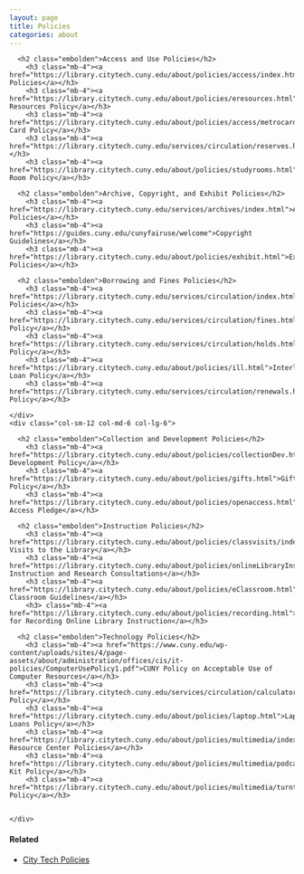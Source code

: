 ```yaml
---
layout: page
title: Policies
categories: about
---
```

  <div class="row">
    <div class="col-sm-12 col-md-6 col-lg-6">

      <h2 class="embolden">Access and Use Policies</h2>
        <h3 class="mb-4"><a href="https://library.citytech.cuny.edu/about/policies/access/index.html">Access Policies</a></h3>
        <h3 class="mb-4"><a href="https://library.citytech.cuny.edu/about/policies/eresources.html">Electronic Resources Policy</a></h3>
        <h3 class="mb-4"><a href="https://library.citytech.cuny.edu/about/policies/access/metrocard.html">Metro Card Policy</a></h3>
        <h3 class="mb-4"><a href="https://library.citytech.cuny.edu/services/circulation/reserves.html">Reserves</a></h3>
        <h3 class="mb-4"><a href="https://library.citytech.cuny.edu/about/policies/studyrooms.html">Study Room Policy</a></h3>

      <h2 class="embolden">Archive, Copyright, and Exhibit Policies</h2>
        <h3 class="mb-4"><a href="https://library.citytech.cuny.edu/services/archives/index.html">Archive Policies</a></h3>
        <h3 class="mb-4"><a href="https://guides.cuny.edu/cunyfairuse/welcome">Copyright Guidelines</a></h3>
        <h3 class="mb-4"><a href="https://library.citytech.cuny.edu/about/policies/exhibit.html">Exhibit Policies</a></h3>

      <h2 class="embolden">Borrowing and Fines Policies</h2>
        <h3 class="mb-4"><a href="https://library.citytech.cuny.edu/services/circulation/index.html">Borrowing Policies</a></h3>
        <h3 class="mb-4"><a href="https://library.citytech.cuny.edu/services/circulation/fines.html">Fines Policy</a></h3>
        <h3 class="mb-4"><a href="https://library.citytech.cuny.edu/services/circulation/holds.html">Holds Policy</a></h3>
        <h3 class="mb-4"><a href="https://library.citytech.cuny.edu/about/policies/ill.html">Interlibrary Loan Policy</a></h3>
        <h3 class="mb-4"><a href="https://library.citytech.cuny.edu/services/circulation/renewals.html">Renewal Policy</a></h3>

    </div>
    <div class="col-sm-12 col-md-6 col-lg-6">
    
      <h2 class="embolden">Collection and Development Policies</h2>
        <h3 class="mb-4"><a href="https://library.citytech.cuny.edu/about/policies/collectionDev.html">Collection Development Policy</a></h3>
        <h3 class="mb-4"><a href="https://library.citytech.cuny.edu/about/policies/gifts.html">Gifts Policy</a></h3>
        <h3 class="mb-4"><a href="https://library.citytech.cuny.edu/about/policies/openaccess.html">Open Access Pledge</a></h3>
        
      <h2 class="embolden">Instruction Policies</h2>
        <h3 class="mb-4"><a href="https://library.citytech.cuny.edu/about/policies/classvisits/index.html">Class Visits to the Library</a></h3>
        <h3 class="mb-4"><a href="https://library.citytech.cuny.edu/about/policies/onlineLibraryInstruction.html">Library Instruction and Research Consultations</a></h3> 
        <h3 class="mb-4"><a href="https://library.citytech.cuny.edu/about/policies/eClassroom.html">Library Classroom Guidelines</a></h3>
        <h3> class="mb-4"><a href="https://library.citytech.cuny.edu/about/policies/recording.html">Policies for Recording Online Library Instruction</a></h3>

      <h2 class="embolden">Technology Policies</h2>
        <h3 class="mb-4"><a href="https://www.cuny.edu/wp-content/uploads/sites/4/page-assets/about/administration/offices/cis/it-policies/ComputerUsePolicy1.pdf">CUNY Policy on Acceptable Use of Computer Resources</a></h3>
        <h3 class="mb-4"><a href="https://library.citytech.cuny.edu/services/circulation/calculators.html">Calculator Policy</a></h3>
        <h3 class="mb-4"><a href="https://library.citytech.cuny.edu/about/policies/laptop.html">Laptop Loans Policy</a></h3>
        <h3 class="mb-4"><a href="https://library.citytech.cuny.edu/about/policies/multimedia/index.html">Multimedia Resource Center Policies</a></h3>
        <h3 class="mb-4"><a href="https://library.citytech.cuny.edu/about/policies/multimedia/podcastkingKit.html">Podcasting Kit Policy</a></h3>
        <h3 class="mb-4"><a href="https://library.citytech.cuny.edu/about/policies/multimedia/turntable.html">Turntable Policy</a></h3>


    </div>
  </div>

<h4 style="font-weight:bold;">Related</h4>
<ul>
  <li><a href="https://www.citytech.cuny.edu/about-us/policies.aspx" target="_blank">City Tech Policies</a></li>
</ul>
